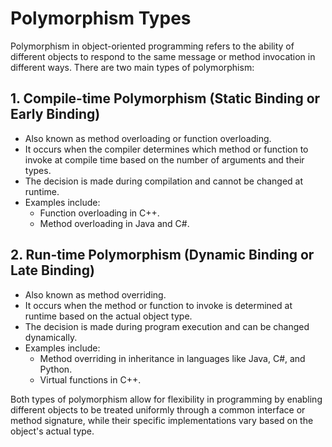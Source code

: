 # Polymorphism Types

Polymorphism in object-oriented programming refers to the ability of different objects to respond to the same message or method invocation in different ways. There are two main types of polymorphism:

## 1. Compile-time Polymorphism (Static Binding or Early Binding)

- Also known as method overloading or function overloading.
- It occurs when the compiler determines which method or function to invoke at compile time based on the number of arguments and their types.
- The decision is made during compilation and cannot be changed at runtime.
- Examples include:
  - Function overloading in C++.
  - Method overloading in Java and C#.

## 2. Run-time Polymorphism (Dynamic Binding or Late Binding)

- Also known as method overriding.
- It occurs when the method or function to invoke is determined at runtime based on the actual object type.
- The decision is made during program execution and can be changed dynamically.
- Examples include:
  - Method overriding in inheritance in languages like Java, C#, and Python.
  - Virtual functions in C++.

Both types of polymorphism allow for flexibility in programming by enabling different objects to be treated uniformly through a common interface or method signature, while their specific implementations vary based on the object's actual type.
